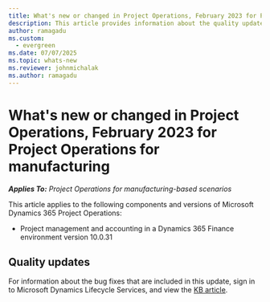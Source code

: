 ```yaml
---
title: What's new or changed in Project Operations, February 2023 for Project Operations for manufacturing
description: This article provides information about the quality updates that are available in the February 2023 release of Microsoft Dynamics 365 Project Operations for manufacturing.
author: ramagadu
ms.custom:
  - evergreen
ms.date: 07/07/2025
ms.topic: whats-new
ms.reviewer: johnmichalak
ms.author: ramagadu
---
```


# What's new or changed in Project Operations, February 2023 for Project Operations for manufacturing

_**Applies To:** Project Operations for manufacturing-based scenarios_

This article applies to the following components and versions of Microsoft Dynamics 365 Project Operations:

- Project management and accounting in a Dynamics 365 Finance environment version 10.0.31

## Quality updates

For information about the bug fixes that are included in this update, sign in to Microsoft Dynamics Lifecycle Services, and view the [KB article](https://fix.lcs.dynamics.com/Issue/Details?bugId=758525).
